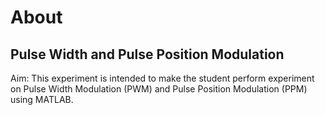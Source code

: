 # About 
## Pulse Width and Pulse Position Modulation
Aim: This experiment is intended to make the student perform experiment on Pulse Width Modulation (PWM) and Pulse Position Modulation (PPM) using MATLAB.
